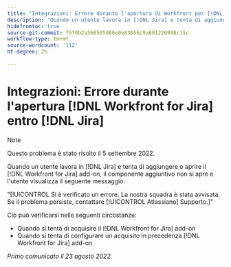 ```yaml
---
title: "Integrazioni: Errore durante l'apertura di Workfront per [!DNL Jira] in Jira"
description: "Quando un utente lavora in [!DNL Jira] e tenta di aggiungere o aprire il [!DNL Workfront for Jira] add-on, il componente aggiuntivo non si apre e l'utente visualizza un messaggio di errore."
hidefromtoc: true
source-git-commit: 7570b2a560505d66e0e83656c9a601226998c11c
workflow-type: tm+mt
source-wordcount: '112'
ht-degree: 2%

---
```



# Integrazioni: Errore durante l&#39;apertura [!DNL Workfront for Jira] entro [!DNL Jira]

<!--Becky recheck DNL-->

>[!NOTE]
>
>Questo problema è stato risolto il 5 settembre 2022.

Quando un utente lavora in [!DNL Jira] e tenta di aggiungere o aprire il [!DNL Workfront for Jira] add-on, il componente aggiuntivo non si apre e l&#39;utente visualizza il seguente messaggio:

&quot;[!UICONTROL Si è verificato un errore. La nostra squadra è stata avvisata. Se il problema persiste, contattare [!UICONTROL Atlassiano] Supporto.]&quot;

Ciò può verificarsi nelle seguenti circostanze:

* Quando si tenta di acquisire il [!DNL Workfront for Jira] add-on
* Quando si tenta di configurare un acquisito in precedenza [!DNL Workfront for Jira] add-on

_Primo comunicato il 23 agosto 2022._

